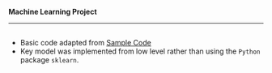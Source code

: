 **Machine Learning Project**

-----

##
* Basic code adapted from [Sample Code](https://github.com/benhamner/ExpediaPersonalizedSortCompetition/tree/master/PythonBenchmark)
* Key model was implemented from low level rather than using
the `Python` package `sklearn`. 

